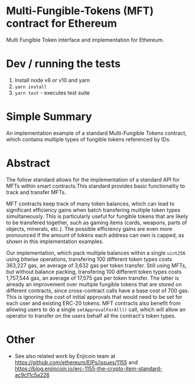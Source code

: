 # Multi-Fungible-Tokens (MFT) contract for Ethereum

Multi Fungible Token interface and implementation for Ethereum.

# Dev / running the tests

1. Install node v8 or v10 and yarn
2. `yarn install`
3. `yarn test` - executes test suite

# Simple Summary
An implementation example of a standard Multi-Fungible Tokens contract, which contains
multiple types of fungible tokens referenced by IDs. 

# Abstract
The follow standard allows for the implementation of a standard API for MFTs within smart contracts.This standard provides basic functionality to track and transfer MFTs.

MFT contracts keep track of many token balances, which can lead to significant efficiency gains when batch transfering multiple token types simultaneously. This is particularly useful for fungible tokens that are likely to be transfered together, such as gaming items (cards, weapons, parts of objects, minerals, etc.). The possible efficiency gains are even more pronounced if the amount of tokens each address can own is capped, as shown in this implementation examples. 

Our implementation, which pack multiple balances within a single `uint256` using bitwise operations, transfering 100 different token types costs 363,227 gas, an average of 3,632 gas per token transfer. Still using MFTs, but without balance packing, transfering 100 different token types costs 1,757,544 gas, an average of 17,575 gas per token transfer. The latter is already an improvement over multiple fungible tokens that are stored on different contracts, since cross-contract calls have a base cost of 700 gas. This is ignoring the cost of initial approvals that would need to be set for each user and existing ERC-20 tokens. MFT contracts also benefit from allowing users to do a single `setApprovalForAll()` call, which will allow an operator to transfer on the users behalf all the contract's token types. 


# Other

* See also related work by Enjicoin team at https://github.com/ethereum/EIPs/issues/1155
and https://blog.enjincoin.io/erc-1155-the-crypto-item-standard-ac9cf1c5a226
